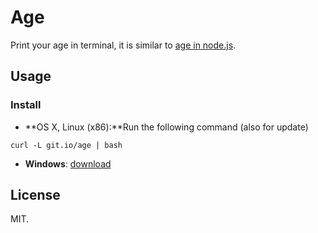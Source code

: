 # Age

Print your age in terminal, it is similar to [age in node.js](https://github.com/egoist/age).

## Usage

### Install

- **OS X, Linux (x86):**Run the following command (also for update)

``` shell
curl -L git.io/age | bash
```

- **Windows**: [download](https://github.com/kofj/age/releases/)
## License

MIT.

